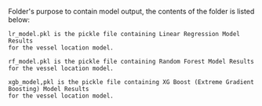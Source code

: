 Folder's purpose to contain model output, the contents of the folder is listed below:

	lr_model.pkl is the pickle file containing Linear Regression Model Results 
 	for the vessel location model.
 
	rf_model.pkl is the pickle file containing Random Forest Model Results 
 	for the vessel location model.
 
	xgb_model,pkl is the pickle file containing XG Boost (Extreme Gradient Boosting) Model Results
 	for the vessel location model.
